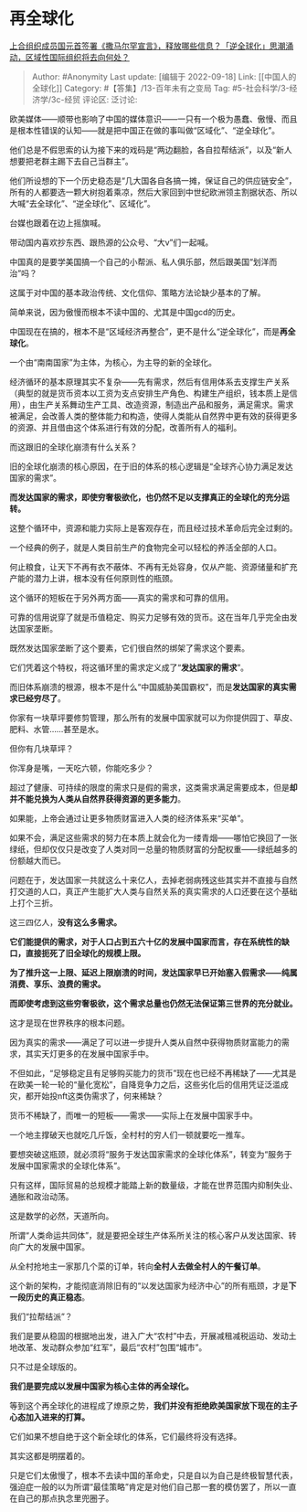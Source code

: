 # 再全球化
[上合组织成员国元首签署《撒马尔罕宣言》，释放哪些信息？「逆全球化」思潮涌动，区域性国际组织将去向何处？](https://www.zhihu.com/question/553908636/answer/2678296059)

> Author: #Anonymity
> Last update: [编辑于 2022-09-18]
> Link: [[中国人的全球化]]
> Category: #【答集】/13-百年未有之变局
> Tag: #5-社会科学/3-经济学/3c-经贸 
> 评论区:
> 泛讨论:

欧美媒体——顺带也影响了中国的媒体意识——一只有一个极为愚蠢、傲慢、而且是根本性错误的认知——就是把中国正在做的事叫做“区域化”、“逆全球化”。

他们总是不假思索的认为接下来的戏码是“两边翻脸，各自拉帮结派”，以及“新人想要把老群主踢下去自己当群主”。

他们所设想的下一个历史稳态是“几大国各自各搞一摊，保证自己的供应链安全”，所有的人都要选一颗大树抱着乘凉，然后大家回到中世纪欧洲领主割据状态、所以大喊“去全球化”、“逆全球化”、区域化”。

台媒也跟着在边上摇旗喊。

带动国内喜欢抄东西、跟热源的公众号、“大v”们一起喊。

中国真的是要学美国搞一个自己的小帮派、私人俱乐部，然后跟美国“划洋而治”吗？

这属于对中国的基本政治传统、文化信仰、策略方法论缺少基本的了解。

简单来说，因为傲慢而根本不读中国的、尤其是中国gcd的历史。

中国现在在搞的，根本不是“区域经济再整合”，更不是什么“逆全球化”，而是**再全球化**。

一个由“南南国家”为主体，为核心，为主导的新的全球化。

经济循环的基本原理其实不复杂——先有需求，然后有信用体系去支撑生产关系（典型的就是货币资本以工资为支点安排生产角色、构建生产组织，钱本质上是信用），由生产关系舞动生产工具、改造资源，制造出产品和服务，满足需求。需求被满足，会改善人类的整体能力和构造，使得人类能从自然界中更有效的获得更多的资源、并且借由这个体系进行有效的分配，改善所有人的福利。

而这跟旧的全球化崩溃有什么关系？

旧的全球化崩溃的核心原因，在于旧的体系的核心逻辑是“全球齐心协力满足发达国家的需求”。

**而发达国家的需求，即使穷奢极欲化，也仍然不足以支撑真正的全球化的充分运转。**

这整个循环中，资源和能力实际上是客观存在，而且经过技术革命后完全过剩的。

一个经典的例子，就是人类目前生产的食物完全可以轻松的养活全部的人口。

何止粮食，让天下不再有衣不蔽体、不再有无处容身，仅从产能、资源储量和扩充产能的潜力上讲，根本没有任何原则性的瓶颈。

这个循环的短板在于另外两方面——真实的需求和可靠的信用。

可靠的信用说穿了就是币值稳定、购买力足够有效的货币。这在当年几乎完全由发达国家垄断。

既然发达国家垄断了这个要素，它们很自然的绑架了需求这个要素。

它们凭着这个特权，将这循环里的需求定义成了“**发达国家的需求**”。

而旧体系崩溃的根源，根本不是什么“中国威胁美国霸权”，而是**发达国家的真实需求已经穷尽了**。

你家有一块草坪要修剪管理，那么所有的发展中国家就可以为你提供园丁、草皮、肥料、水管……甚至是水。

但你有几块草坪？

你浑身是嘴，一天吃六顿，你能吃多少？

超过了健康、可持续的限度的需求只是假的需求，这类需求满足需要成本，但是**却并不能兑换为人类从自然界获得资源的更多能力**。

如果能，上帝会通过让更多物质财富进入人类的经济体系来“买单”。

如果不会，满足这些需求的努力在本质上就会化为一缕青烟——哪怕它换回了一张绿纸，但却仅仅只是改变了人类对同一总量的物质财富的分配权重——绿纸越多的份额越大而已。

问题在于，发达国家一共就这么十来亿人，去掉老弱病残这些其实并不直接与自然打交道的人口，真正产生能扩大人类与自然关系的真实需求的人口还要在这个基础上打个三折。

这三四亿人，**没有这么多需求。**

**它们能提供的需求，对于人口占到五六十亿的发展中国家而言，存在系统性的缺口，直接扼死了旧全球化的规模上限。**

**为了推升这一上限、延迟上限崩溃的时间，发达国家早已开始塞入假需求——纯属消费、享乐、浪费的需求。**

**而即使考虑到这些穷奢极欲，这个需求总量也仍然无法保证第三世界的充分就业。**

这才是现在世界秩序的根本问题。

因为真实的需求——满足了可以进一步提升人类从自然中获得物质财富能力的需求，其实天灯更多的在发展中国家手中。

不但如此，“足够稳定且有足够购买能力的货币”现在也已经不再稀缺了——尤其是在欧美一轮一轮的“量化宽松”，自降竞争力之后，这些劣化后的信用凭证泛滥成灾，都开始投nft这类伪需求了，何来稀缺？

货币不稀缺了，而唯一的短板——需求——实际上在发展中国家手中。

一个地主撑破天也就吃几斤饭，全村村的穷人们一顿就要吃一推车。

要想突破这瓶颈，就必须将“服务于发达国家需求的全球化体系”，转变为“服务于发展中国家需求的全球化体系”。

只有这样，国际贸易的总规模才能踏上新的数量级，才能在世界范围内抑制失业、通胀和政治动荡。

这是数学的必然，天道所向。

所谓“人类命运共同体”，就是要把全球生产体系所关注的核心客户从发达国家、转向广大的发展中国家。

从全村抢地主一家那几个菜的订单，转向**全村人去做全村人的午餐订单**。

这个新的架构，才能彻底消除旧有的“以发达国家为经济中心”的所有瓶颈，才是**下一段历史的真正稳态**。

我们“拉帮结派”？

我们是要从稳固的根据地出发，进入广大“农村”中去，开展减租减税运动、发动土地改革、发动群众参加“红军”，最后“农村”包围“城市”。

只不过是全球版的。

**我们是要完成以发展中国家为核心主体的再全球化。**

等到这个再全球化的进程成了燎原之势，**我们并没有拒绝欧美国家放下现在的主子心态加入进来的打算。**

它们如果不想自绝于这个新全球化的体系，它们最终将没有选择。

其实这都是明摆着的。

只是它们太傲慢了，根本不去读中国的革命史，只是自以为自己是终极智慧代表，强迫症一般的以为所谓“最佳策略”肯定是对他们自己那一套的模仿罢了，所以一直在自己的那点执念里兜圈子。
